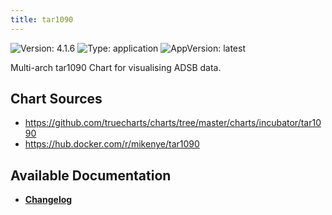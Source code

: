 ```yaml
---
title: tar1090
---
```


![Version: 4.1.6](https://img.shields.io/badge/Version-4.1.6-informational?style=flat-square) ![Type: application](https://img.shields.io/badge/Type-application-informational?style=flat-square) ![AppVersion: latest](https://img.shields.io/badge/AppVersion-latest-informational?style=flat-square)

Multi-arch tar1090 Chart for visualising ADSB data.

## Chart Sources

- https://github.com/truecharts/charts/tree/master/charts/incubator/tar1090
- https://hub.docker.com/r/mikenye/tar1090

## Available Documentation

- [**Changelog**](./CHANGELOG.md)
